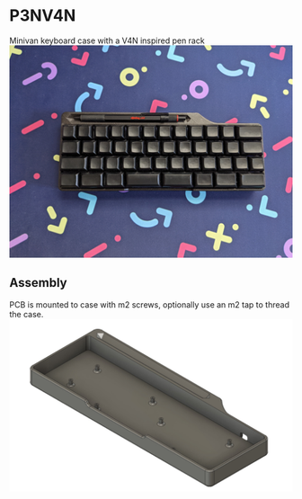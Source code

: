 # P3NV4N
Minivan keyboard case with a V4N inspired pen rack 
![top_view](assets/Top.jpg)

## Assembly
PCB is mounted to case with m2 screws, optionally use an m2 tap to thread the case. 
![fusion_view](assets/P3NV4N.jpg)